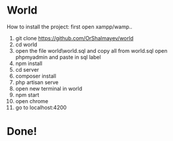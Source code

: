 # World
How to install the project:
first open xampp/wamp..
1) git clone https://github.com/OrShalmayev/world
2) cd world
3) open the file world\world.sql and copy all from world.sql open phpmyadmin and paste in sql label
4) npm install
5) cd server 
6) composer install 
7) php artisan serve
7)  open new terminal in world
8) npm start
9) open chrome
10) go to localhost:4200

# Done!
